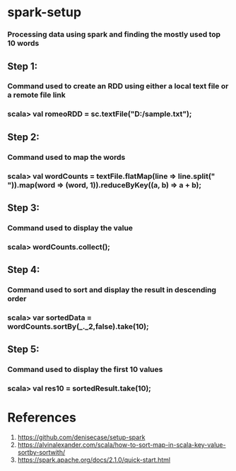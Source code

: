 # spark-setup

### Processing data using spark and finding the mostly used top 10 words


## Step 1:
### Command used to create an RDD using either a local text file or a remote file link
### scala> val romeoRDD = sc.textFile("D:/sample.txt");

## Step 2:
### Command used to map the words
### scala> val wordCounts = textFile.flatMap(line => line.split(" ")).map(word => (word, 1)).reduceByKey((a, b) => a + b);

## Step 3:
### Command used to display the value
### scala> wordCounts.collect();

## Step 4:
### Command used to sort and display the result in descending order
### scala> var sortedData = wordCounts.sortBy(_._2,false).take(10);

## Step 5:
### Command used to display the first 10 values
### scala> val res10 = sortedResult.take(10);

# References
1. https://github.com/denisecase/setup-spark
2. https://alvinalexander.com/scala/how-to-sort-map-in-scala-key-value-sortby-sortwith/
3. https://spark.apache.org/docs/2.1.0/quick-start.html
